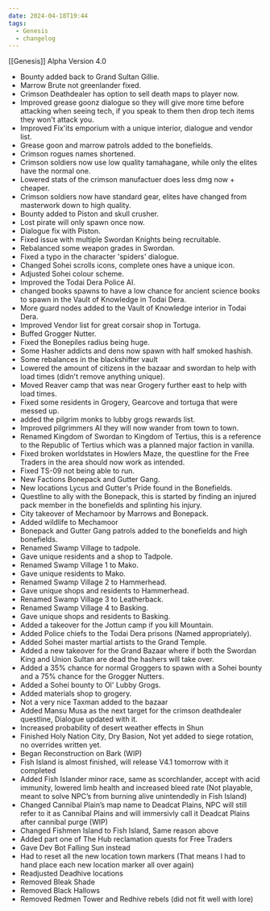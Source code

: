 ```yaml
---
date: 2024-04-18T19:44
tags:
  - Genesis
  - changelog
---
```

[[Genesis]]
Alpha Version 4.0

- Bounty added back to Grand Sultan Gillie.
- Marrow Brute not greenlander fixed.
- Crimson Deathdealer has option to sell death maps to player now.
- Improved grease goonz dialogue so they will give more time before attacking when seeing tech, if you speak to them then drop tech items they won't attack you.
- Improved Fix'its emporium with a unique interior, dialogue and vendor list.
- Grease goon and marrow patrols added to the bonefields.
- Crimson rogues names shortened.
- Crimson soldiers now use low quality tamahagane, while only the elites have the normal one.
- Lowered stats of the crimson manufactuer does less dmg now + cheaper.
- Crimson soldiers now have standard gear, elites have changed from masterwork down to high quality.
- Bounty added to Piston and skull crusher.
- Lost pirate will only spawn once now.
- Dialogue fix with Piston.
- Fixed issue with multiple Swordan Knights being recruitable.
- Rebalanced some weapon grades in Swordan.
- Fixed a typo in the character 'spiders' dialogue.
- Changed Sohei scrolls icons, complete ones have a unique icon.
- Adjusted Sohei colour scheme.
- Improved the Todai Dera Police AI.
- changed books spawns to have a low chance for ancient science books to spawn in the Vault of Knowledge in Todai Dera.
- More guard nodes added to the Vault of Knowledge interior in Todai Dera.
- Improved Vendor list for great corsair shop in Tortuga.
- Buffed Grogger Nutter.
- Fixed the Bonepiles radius being huge.
- Some Hasher addicts and dens now spawn with half smoked hashish.
- Some rebalances in the blackshifter vault
- Lowered the amount of citizens in the bazaar and swordan to help with load times (didn't remove anything unique).
- Moved Reaver camp that was near Grogery further east to help with load times.
- Fixed some residents in Grogery, Gearcove and tortuga that were messed up.
- added the pilgrim monks to lubby grogs rewards list.
- Improved pilgrimmers AI they will now wander from town to town.
- Renamed Kingdom of Swordan to Kingdom of Tertius, this is a reference to the Republic of Tertius which was a planned major faction in vanilla.
- Fixed broken worldstates in Howlers Maze, the questline for the Free Traders in the area should now work as intended.
- Fixed TS-09 not being able to run.
- New Factions Bonepack and Gutter Gang.
- New locations Lycus and Gutter's Pride found in the Bonefields.
- Questline to ally with the Bonepack, this is started by finding an injured pack member in the bonefields and splinting his injury.
- City takeover of Mechamoor by Marrows and Bonepack.
- Added wildlife to Mechamoor
- Bonepack and Gutter Gang patrols added to the bonefields and high bonefields.
- Renamed Swamp Village to tadpole.
- Gave unique residents and a shop to Tadpole.
- Renamed Swamp Village 1 to Mako.
- Gave unique residents to Mako.
- Renamed Swamp Village 2 to Hammerhead.
- Gave unique shops and residents to Hammerhead.
- Renamed Swamp Village 3 to Leatherback.
- Renamed Swamp Village 4 to Basking.
- Gave unique shops and residents to Basking.
- Added a takeover for the Jottun camp if you kill Mountain.
- Added Police chiefs to the Todai Dera prisons (Named appropriately).
- Added Sohei master martial artists to the Grand Temple.
- Added a new takeover for the Grand Bazaar where if both the Swordan King and Union Sultan are dead the hashers will take over.
- Added a 35% chance for normal Groggers to spawn with a Sohei bounty and a 75% chance for the Grogger Nutters.
- Added a Sohei bounty to Ol' Lubby Grogs.
- Added materials shop to grogery.
- Not a very nice Taxman added to the bazaar
- Added Mansu Musa as the next target for the crimson deathdealer questline, Dialogue updated with it.
- Increased probability of desert weather effects in Shun
- Finished Holy Nation City, Dry Basion, Not yet added to siege rotation, no overrides written yet.
- Began Reconstruction on Bark (WIP)
- Fish Island is almost finished, will release V4.1 tomorrow with it completed
- Added Fish Islander minor race, same as scorchlander, accept with acid immunity, lowered limb health and increased bleed rate (Not playable, meant to solve NPC’s from burning alive unintendedly in Fish Island)
- Changed Cannibal Plain’s map name to Deadcat Plains, NPC will still refer to it as Cannibal Plains and will immersivly call it Deadcat Plains after cannibal purge (WIP)
- Changed Fishmen Island to Fish Island, Same reason above
- Added part one of The Hub reclamation quests for Free Traders
- Gave Dev Bot Falling Sun instead
- Had to reset all the new location town markers (That means I had to hand place each new location marker all over again)
- Readjusted Deadhive locations
- Removed Bleak Shade
- Removed Black Hallows
- Removed Redmen Tower and Redhive rebels (did not fit well with lore)

